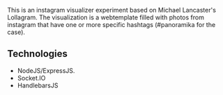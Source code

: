 This is an instagram visualizer experiment based on Michael Lancaster's Lollagram. The visualization is a webtemplate filled with photos from instagram that have one or more specific hashtags (#panoramika for the case).

## Technologies
- NodeJS/ExpressJS.
- Socket.IO
- HandlebarsJS
